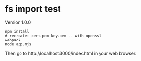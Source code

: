 ﻿# fs import test

Version 1.0.0

```
npm install
# recreate: cert.pem key.pem -- with openssl
webpack
node app.mjs
```
Then go to http://localhost:3000/index.html in your web browser.
